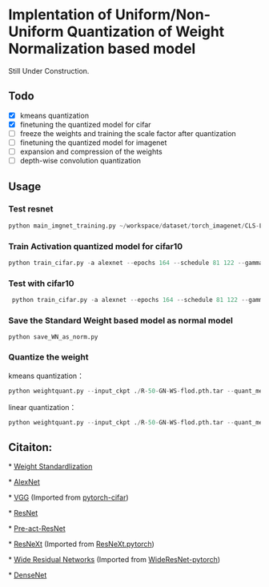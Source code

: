 # Implentation of Uniform/Non-Uniform Quantization of Weight Normalization based model

Still Under Construction.

## Todo

- [x] kmeans quantization
- [x] finetuning the quantized model for cifar
- [ ] freeze the weights and training the scale factor after quantization
- [ ] finetuning the quantized model for imagenet
- [ ] expansion and compression of the weights
- [ ] depth-wise convolution quantization

## Usage

### Test resnet

```python
python main_imgnet_training.py ~/workspace/dataset/torch_imagenet/CLS-LOC/ -a resnet --pretrained  --resume ./R-50-GN-WS.pth.tar -e --dist-url 'tcp://127.0.0.1:8888' --dist-backend 'nccl' --multiprocessing-distributed --world-size 1 --rank 0、
```

### Train Activation quantized model for cifar10
```python
python train_cifar.py -a alexnet --epochs 164 --schedule 81 122 --gamma 0.1 --lr 0.01 --a_quant --a_bit 8 --checkpoint checkpoints/cifar10/alexnet_act8   
```

### Test with cifar10
```python
 python train_cifar.py -a alexnet --epochs 164 --schedule 81 122 --gamma 0.1 --lr 0.01 --checkpoint checkpoints/cifar10/alexnet_dorefa --resume checkpoints/cifar10/alexnet/model_best.pth.tar
```
### Save the Standard Weight based model as normal model

```
python save_WN_as_norm.py
```

### Quantize the weight

kmeans quantization：

```python
python weightquant.py --input_ckpt ./R-50-GN-WS-flod.pth.tar --quant_method kmeans --output_ckpt ./R-50-GN-WS-q --weight_bits 4 --n_sample 10000
```

linear quantization：

```python
python weightquant.py --input_ckpt ./R-50-GN-WS-flod.pth.tar --quant_method linear --output_ckpt ./R-50-GN-WS-q --weight_bits 4
```



## Citaiton:

\* [Weight Standardlization](https://arxiv.org/abs/1903.10520)

\* [AlexNet](https://arxiv.org/abs/1404.5997)

\* [VGG](https://arxiv.org/abs/1409.1556) (Imported from [pytorch-cifar](https://github.com/kuangliu/pytorch-cifar))

\* [ResNet](https://arxiv.org/abs/1512.03385)

\* [Pre-act-ResNet](https://arxiv.org/abs/1603.05027)

\* [ResNeXt](https://arxiv.org/abs/1611.05431) (Imported from [ResNeXt.pytorch](https://github.com/prlz77/ResNeXt.pytorch))

\* [Wide Residual Networks](http://arxiv.org/abs/1605.07146) (Imported from [WideResNet-pytorch](https://github.com/xternalz/WideResNet-pytorch))

\* [DenseNet](https://arxiv.org/abs/1608.06993)
